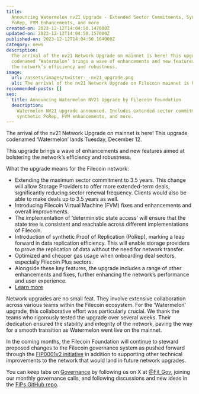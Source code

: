 ```yaml
---
title:
  Announcing Watermelon nv21 Upgrade - Extended Sector Commitments, Synthetic
  PoRep, FVM Enhancements, and more
created-on: 2023-12-12T14:04:50.147000Z
updated-on: 2023-12-12T14:04:50.157000Z
published-on: 2023-12-12T14:04:50.164000Z
category: news
description:
  The arrival of the nv21 Network Upgrade on mainnet is here! This upgrade
  codenamed ‘Watermelon’ brings a wave of enhancements and new features aimed at bolstering
  the network’s efficiency and robustness.
image:
  url: /assets/images/twitter-_-nv21_upgrade.png
  alt: The arrival of the nv21 Network Upgrade on Filecoin mainnet is here.
recommended-posts: []
seo:
  title: Announcing Watermelon NV21 Upgrade by Filecoin Foundation
  description:
    Watermelon NV21 upgrade announced. Includes extended sector commitments,
    synthetic PoRep, FVM enhancements, and more.
---
```


The arrival of the nv21 Network Upgrade on mainnet is here! This upgrade codenamed ‘Watermelon’ lands Tuesday, December 12.

This upgrade brings a wave of enhancements and new features aimed at bolstering the network’s efficiency and robustness.

What the upgrade means for the Filecoin network:

- Extending the maximum sector commitment to 3.5 years. This change will allow Storage Providers to offer more extended-term deals, significantly reducing sector renewal frequency. Clients would also be able to make deals up to 3.5 years as well.
- Introducing Filecoin Virtual Machine (FVM) fixes and enhancements and overall improvements.
- The implementation of ‘deterministic state access’ will ensure that the state tree is consistent and reachable across different implementations of Filecoin.
- Introduction of synthetic Proof of Replication (PoRep), marking a leap forward in data replication efficiency. This will enable storage providers to prove the replication of data without the need for network transfer.
- Optimized and cheaper gas usage when onboarding deal sectors, especially Filecoin Plus sectors.
- Alongside these key features, the upgrade includes a range of other enhancements and fixes, further enhancing the network’s performance and user experience.
- [Learn more](https://github.com/filecoin-project/core-devs/blob/master/Network%20Upgrades/v21.md)

Network upgrades are no small feat. They involve extensive collaboration across various teams within the Filecoin ecosystem. For the ‘Watermelon’ upgrade, this collaborative effort was particularly crucial. We thank the teams who rigorously tested the upgrade over several weeks. Their dedication ensured the stability and integrity of the network, paving the way for a smooth transition as Watermelon went live on the mainnet.

In the coming months, the Filecoin Foundation will continue to steward proposed changes to the Filecoin governance system as pushed forward through the [FIP0001v2 initiative](https://github.com/filecoin-project/FIPs/pull/850) in addition to supporting other technical improvements to the network that would land in future network upgrades.

You can keep tabs on [Governance](https://fil.org/governance/) by following us on X at [@Fil_Gov](https://twitter.com/fil_gov), joining our monthly governance calls, and following discussions and new ideas in the [FIPs GitHub repo](https://github.com/filecoin-project/FIPs).

